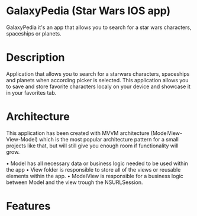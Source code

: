 # GalaxyPedia (Star Wars IOS app)
GalaxyPedia it's an app that allows you to search for a star wars characters, spaceships or planets.

# Description
Application that allows you to search for a starwars characters, spaceships and planets when according picker is selected. This application allows you to save and store favorite characters localy on your device and showcase it in your favorites tab. 

# Architecture
This application has been created with MVVM architecture (ModelView-View-Model) which is the most popular architecture pattern for a small projects like that, but will still give you enough room if functionality will grow.

&#8226; Model has all necessary data or business logic needed to be used within the app
&#8226; View folder is responsible to store all of the views or reusable elements within the app.
&#8226; ModelView is responsible for a business logic between Model and the view trough the NSURLSession.

# Features
